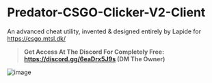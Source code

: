 # Predator-CSGO-Clicker-V2-Client
An advanced cheat utility, invented & designed entirely by Lapide for https://csgo.mtsl.dk/

> **Get Access At The Discord For Completely Free: https://discord.gg/6eaDrx5J9s (DM The Owner)**

![image](https://user-images.githubusercontent.com/64395933/220145849-9a65b75f-f7ee-4d58-b3b9-05a70ee30543.png)
